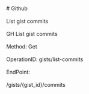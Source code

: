 <br>#     Github</br>
<br>List gist commits</br>
<br>GH List gist commits</br>
<br>Method: Get</br>
<br>OperationID: gists/list-commits</br>
<br>EndPoint:</br>
<br>/gists/{gist_id}/commits</br>
